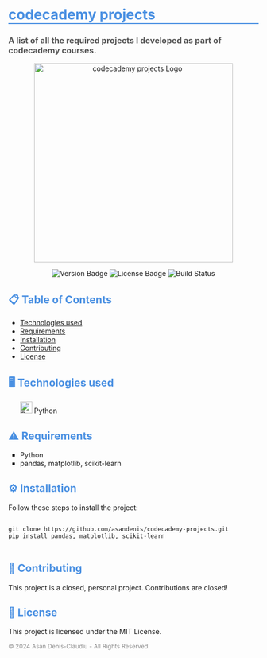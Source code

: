 <h1 style="color: #4A90E2; border-bottom: 2px solid #4A90E2;">codecademy projects</h1>

<h3 style="color: #555;">A list of all the required projects I developed as part of codecademy courses.</h3>

<p align="center">
  <img src="https://i.imgur.com/vKACaSs.png" width="400" alt="codecademy projects Logo">
</p>

<p align="center">
  <img src="https://img.shields.io/badge/version-1.0.0-green" alt="Version Badge">
  <img src="https://img.shields.io/badge/license-MIT-green" alt="License Badge">
  <img src="https://img.shields.io/badge/build-passing-brightgreen" alt="Build Status">
</p>

<h2 style="color: #4A90E2;">📋 Table of Contents</h2>
<ul>
  <li><a href="#technologies">Technologies used</a></li>
  <li><a href="#requirements">Requirements</a></li>
  <li><a href="#installation">Installation</a></li>
  <li><a href="#contributing">Contributing</a></li>
  <li><a href="#license">License</a></li>
</ul>

<h2 id="technologies" style="color: #4A90E2;">🖥️ Technologies used</h2>
<ul style="list-style-type: none;">
  <li>
    <img src="https://upload.wikimedia.org/wikipedia/commons/1/1f/Python_logo_01.svg" width="24" alt="Python Icon" />
    Python
  </li>
</ul>

<h2 id="requirements" style="color: #4A90E2;">⚠️ Requirements</h2>
<ul style="list-style-type: square;">
  <li>Python</li>
  <li>pandas, matplotlib, scikit-learn</li>
</ul>

<h2 id="installation" style="color: #4A90E2;">⚙️ Installation</h2>
<p>Follow these steps to install the project:</p>

<pre>
<code>
git clone https://github.com/asandenis/codecademy-projects.git
pip install pandas, matplotlib, scikit-learn
</code>
</pre>

<h2 id="contributing" style="color: #4A90E2;">🤝 Contributing</h2>
<p>This project is a closed, personal project. Contributions are closed!</p>

<h2 id="license" style="color: #4A90E2;">📝 License</h2>
<p>This project is licensed under the MIT License.</p>

<p align="left" style="color: #888; font-size: 12px;">
  © 2024 Asan Denis-Claudiu - All Rights Reserved
</p>

